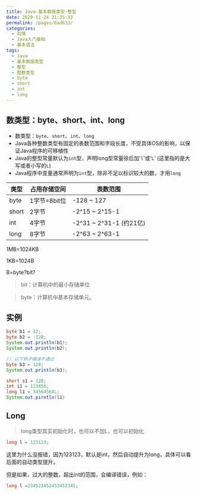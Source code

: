 ```yaml
---
title: Java-基本数据类型-整型
date: 2020-11-24 21:35:33
permalink: /pages/6ad633/
categories: 
  - 后端
  - Java入门基础
  - 基本语法
tags: 
  - Java
  - 基本数据类型
  - 整型
  - 整数类型
  - byte
  - short
  - int
  - long
---
```



## 数类型：byte、short、int、long

- 数类型：`byte`、`short`、`int`、`long`
- Java各种整数类型有固定的表数范围和字段长度，不受具体OS的影响，以保证Java程序的可移植性
- Java的整型常量默认为`int`型，声明long型常量徐后加'`l`'或’`L`‘ (这里指的是大写或者小写的`L`)
- Java程序中变量通常声明为`int`型，除非不足以标识较大的数，才用`long`



| 类型  | 占用存储空间 | 表数范围              |
| ----- | ------------ | --------------------- |
| byte  | 1字节=8bit位 | -128 ~ 127              |
| short | 2字节        | -2^15 ~ 2^15-1          |
| int   | 4字节        | -2^31 ~ 2^31-1 (约21亿) |
| long  | 8字节        | -2^63 ~ 2^63-1          |



1MB=1024KB

1KB=1024B

B=byte?bit?

> bit：计算机中的最小存储单位

> byte：计算机中基本存储单元。



## 实例

~~~java
byte b1 = 12;
byte b2 = -128;
System.out.println(b1);
System.out.println(b2);

// 以下例子编译不通过
byte b3 = 128;
System.out.println(b3);

short s1 = 128;
int i1 = 123456;
long l1 = 34564564L;
System.out.pirntln(l1)
~~~



## Long

> long类型其实初始化时，也可以不加L，也可以初始化

~~~java
long l = 123123;
~~~

这里为什么没报错，因为123123，默认是int，然后自动提升为long，具体可以看后面的自动类型提升。

但是如果，过大的整数，超出int的范围，会编译错误，例如：

~~~java
long l =234523452453452345;
~~~


